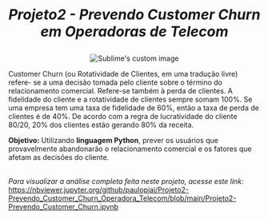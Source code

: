 # <p align="center"> <i>Projeto2 - Prevendo Customer Churn em Operadoras de Telecom</i></p>


<p align="center">
  <img src="https://github.com/paulopiai/Projeto2-Prevendo_Customer_Churn_Operadora_Telecom/blob/main/imagens/churn.jpg?raw=true" alt="Sublime's custom image"/>
</p>


Customer Churn (ou Rotatividade de Clientes, em uma tradução livre) refere- se a uma decisão tomada pelo cliente sobre o término do relacionamento comercial. Refere-se também à perda de clientes. A fidelidade do cliente e a rotatividade de clientes sempre somam 100%. Se uma empresa tem uma taxa de fidelidade de 60%, então a taxa de perda de clientes é de 40%. De acordo com a regra de lucratividade do cliente 80/20, 20% dos clientes estão gerando 80% da receita.

<b>Objetivo:</b> Utilizando <b>linguagem Python</b>, prever os usuários que provavelmente abandonarão o relacionamento comercial e os fatores que afetam as decisões do cliente.
<br><br>

<i>Para visualizar a análise completa feita neste projeto, acesse este link:</i><br>
https://nbviewer.jupyter.org/github/paulopiai/Projeto2-Prevendo_Customer_Churn_Operadora_Telecom/blob/main/Projeto2-Prevendo_Customer_Churn.ipynb

